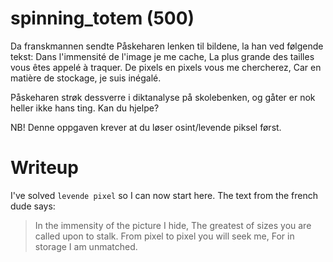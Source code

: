 # spinning_totem (500)

Da franskmannen sendte Påskeharen lenken til bildene, la han ved følgende tekst: Dans l'immensité de l'image je me cache, La plus grande des tailles vous êtes appelé à traquer. De pixels en pixels vous me chercherez, Car en matière de stockage, je suis inégalé.

Påskeharen strøk dessverre i diktanalyse på skolebenken, og gåter er nok heller ikke hans ting. Kan du hjelpe?

NB! Denne oppgaven krever at du løser osint/levende piksel først.

# Writeup

I've solved `levende pixel` so I can now start here. The text from the french dude says:

> In the immensity of the picture I hide, The greatest of sizes you are called upon to stalk. From pixel to pixel you will seek me, For in storage I am unmatched.
